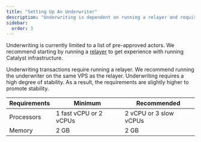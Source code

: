 ```yaml
---
title: "Setting Up An Underwriter"
description: "Underwriting is dependent on running a relayer and requires slighly higher specifications."
sidebar:
  order: 3
---
```


Underwriting is currently limited to a list of pre-approved actors. We recommend starting by running a [relayer](/relayer/setup) to get experience with running Catalyst infrastructure.

Underwriting transactions require running a relayer. We recommend running the underwriter on the same VPS as the relayer. Underwriting requires a high degree of stability. As a result, the requirements are slightly higher to promote stability.

| Requirements | Minimum                | Recommended            |
| ------------ | ---------------------- | ---------------------- |
| Processors   | 1 fast vCPU or 2 vCPUs | 2 vCPU or 3 slow vCPUs |
| Memory       | 2 GB                   | 2 GB                   |
